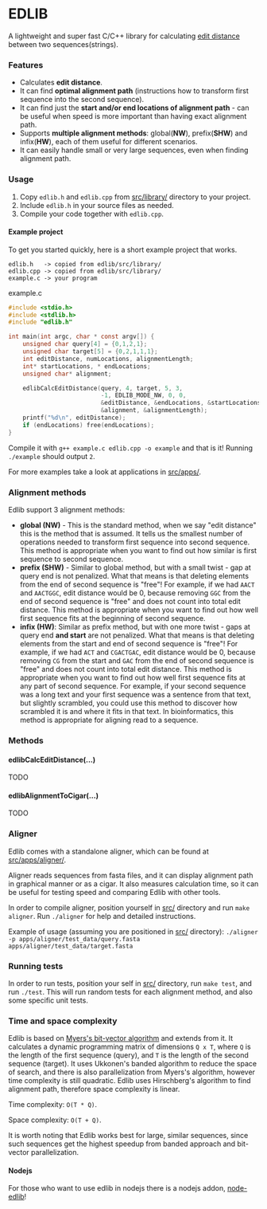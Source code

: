 EDLIB
=====

A lightweight and super fast C/C++ library for calculating [edit distance](https://en.wikipedia.org/wiki/Edit_distance) between two sequences(strings).


### Features
* Calculates **edit distance**.
* It can find **optimal alignment path** (instructions how to transform first sequence into the second sequence).
* It can find just the **start and/or end locations of alignment path** - can be useful when speed is more important than having exact alignment path.
* Supports **multiple alignment methods**: global(**NW**), prefix(**SHW**) and infix(**HW**), each of them useful for different scenarios.
* It can easily handle small or very large sequences, even when finding alignment path.


### Usage

1. Copy `edlib.h` and `edlib.cpp` from [src/library/](src/library/) directory to your project.
2. Include `edlib.h` in your source files as needed.
3. Compile your code together with `edlib.cpp`.


#### Example project
To get you started quickly, here is a short example project that works.

```
edlib.h   -> copied from edlib/src/library/
edlib.cpp -> copied from edlib/src/library/
example.c -> your program
```

example.c
```c
#include <stdio.h>
#include <stdlib.h>
#include "edlib.h"

int main(int argc, char * const argv[]) {
    unsigned char query[4] = {0,1,2,1};
    unsigned char target[5] = {0,2,1,1,1};
    int editDistance, numLocations, alignmentLength;
    int* startLocations, * endLocations;
    unsigned char* alignment;

    edlibCalcEditDistance(query, 4, target, 5, 3,
                          -1, EDLIB_MODE_NW, 0, 0,
                          &editDistance, &endLocations, &startLocations, &numLocations,
                          &alignment, &alignmentLength);
    printf("%d\n", editDistance);
    if (endLocations) free(endLocations);
}
```

Compile it with `g++ example.c edlib.cpp -o example` and that is it! Running `./example` should output `2`.


For more examples take a look at applications in [src/apps/](src/apps/).


### Alignment methods

Edlib support 3 alignment methods:
* **global (NW)** - This is the standard method, when we say "edit distance" this is the method that is assumed.
  It tells us the smallest number of operations needed to transform first sequence into second sequence.
  This method is appropriate when you want to find out how similar is first sequence to second sequence.
* **prefix (SHW)** - Similar to global method, but with a small twist - gap at query end is not penalized. What that means is that deleting elements from the end of second sequence is "free"!
  For example, if we had `AACT` and `AACTGGC`, edit distance would be 0, because removing `GGC` from the end of second sequence is "free" and does not count into total edit distance.
  This method is appropriate when you want to find out how well first sequence fits at the beginning of second sequence.
* **infix (HW)**: Similar as prefix method, but with one more twist - gaps at query end **and start** are not penalized. What that means is that deleting elements from the start and end of second sequence is "free"!
  For example, if we had `ACT` and `CGACTGAC`, edit distance would be 0, because removing `CG` from the start and `GAC` from the end of second sequence is "free" and does not count into total edit distance.
  This method is appropriate when you want to find out how well first sequence fits at any part of second sequence. For example, if your second sequence was a long text and your first sequence was a sentence from that text, but slightly scrambled, you could use this method to discover how scrambled it is and where it fits in that text.
  In bioinformatics, this method is appropriate for aligning read to a sequence.



### Methods
#### edlibCalcEditDistance(...)
  TODO
#### edlibAlignmentToCigar(...)
  TODO

    
    
### Aligner
Edlib comes with a standalone aligner, which can be found at [src/apps/aligner/](src/apps/aligner).

Aligner reads sequences from fasta files, and it can display alignment path in graphical manner or as a cigar.
It also measures calculation time, so it can be useful for testing speed and comparing Edlib with other tools.

In order to compile aligner, position yourself in [src/](src/) directory and run `make aligner`.
Run `./aligner` for help and detailed instructions.

Example of usage (assuming you are positioned in [src/](src/) directory):
`./aligner -p apps/aligner/test_data/query.fasta apps/aligner/test_data/target.fasta`


### Running tests
In order to run tests, position your self in [src/](src/) directory, run `make test`, and run `./test`. This will run random tests for each alignment method, and also some specific unit tests.


### Time and space complexity
Edlib is based on [Myers's bit-vector algorithm](http://www.gersteinlab.org/courses/452/09-spring/pdf/Myers.pdf) and extends from it.
It calculates a dynamic programming matrix of dimensions `Q x T`, where `Q` is the length of the first sequence (query), and `T` is the length of the second sequence (target). It uses Ukkonen's banded algorithm to reduce the space of search, and there is also parallelization from Myers's algorithm, however time complexity is still quadratic.
Edlib uses Hirschberg's algorithm to find alignment path, therefore space complexity is linear.

Time complexity: `O(T * Q)`.

Space complexity: `O(T + Q)`.

It is worth noting that Edlib works best for large, similar sequences, since such sequences get the highest speedup from banded approach and bit-vector parallelization.


#### Nodejs
For those who want to use edlib in nodejs there is a nodejs addon, [node-edlib](https://www.npmjs.com/package/node-edlib)!
